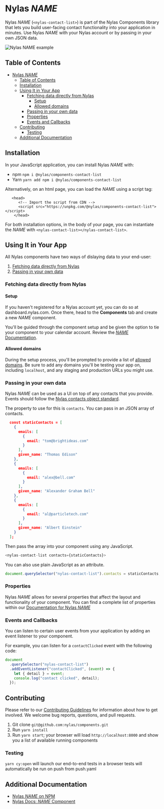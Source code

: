 # Nylas $NAME$

Nylas $NAME$ (`<nylas-contact-list>`) is part of the Nylas Components library that lets you build user-facing contact functionality into your application in minutes. Use Nylas $NAME$ with your Nylas account or by passing in your own JSON data.

![Nylas $NAME$ example](https://nylas-static-assets.s3-us-west-2.amazonaws.com/public-documentation/contact_list_gif.gif)

## Table of Contents

- [Nylas $NAME$](#nylas-name)
  - [Table of Contents](#table-of-contents)
  - [Installation](#installation)
  - [Using It in Your App](#using-it-in-your-app)
    - [Fetching data directly from Nylas](#fetching-data-directly-from-nylas)
      - [Setup](#setup)
      - [Allowed domains](#allowed-domains)
    - [Passing in your own data](#passing-in-your-own-data)
    - [Properties](#properties)
    - [Events and Callbacks](#events-and-callbacks)
  - [Contributing](#contributing)
    - [Testing](#testing)
  - [Additional Documentation](#additional-documentation)

## Installation

In your JavaScript application, you can install Nylas $NAME$ with:

- npm `npm i @nylas/components-contact-list`
- Yarn `yarn add npm i @nylas/components-contact-list`

Alternatively, on an html page, you can load the $NAME$ using a script tag:

```
   <head>
      <!-- Import the script from CDN -->
      <script src="https://unpkg.com/@nylas/components-contact-list"></script>
    </head>
```

For both installation options, in the body of your page, you can instantiate the $NAME$ with `<nylas-contact-list></nylas-contact-list>`.

## Using It in Your App

All Nylas components have two ways of dislaying data to your end-user:

1. [Fetching data directly from Nylas](#fetching-data-directly-from-nylas)
2. [Passing in your own data](#passing-in-your-own-data)

### Fetching data directly from Nylas

#### Setup

If you haven't registered for a Nylas account yet, you can do so at dashboard.nylas.com. Once there, head to the **Components** tab and create a new $NAME$ component.

You'll be guided through the component setup and be given the option to tie your component to your calendar account. Review the [$NAME$ Documentation](https://developer.nylas.com/docs/user-experience/components/contact-list-component/).

#### Allowed domains

During the setup process, you'll be prompted to provide a list of [allowed domains](https://developer.nylas.com/docs/user-experience/components/contact-list-component/#allowed-domains). Be sure to add any domains you'll be testing your app on, including `localhost`, and any staging and production URLs you might use.

### Passing in your own data

Nylas $NAME$ can be used as a UI on top of any contacts that you provide. Events should follow the [Nylas contacts object standard](https://developer.nylas.com/docs/api/#tag--Contacts--contact-object).

The property to use for this is `contacts`. You can pass in an JSON array of contacts.

```json
  const staticContacts = [
    {
      emails: [
        {
          email: "tom@brightideas.com"
        }
      ],
      given_name: "Thomas Edison"
    },
    {
      emails: [
        {
          email: "alex@bell.com"
        }
      ],
      given_name: "Alexander Graham Bell"
    },
    {
      emails: [
        {
          email: "al@particletech.com"
        }
      ],
      given_name: "Albert Einstein"
    }
  ];
```

Then pass the array into your component using any JavaScript.

```js
<nylas-contact-list contacts={staticContacts}>
```

You can also use plain JavaScript as an attribute.

```js
document.querySelector("nylas-contact-list").contacts = staticContacts;
```

### Properties

Nylas $NAME$ allows for several properties that affect the layout and functionality of your component. You can find a complete list of properties within our [Documentation for Nylas $NAME$](https://developer.nylas.com/docs/user-experience/components/contact-list-component/#customization)

### Events and Callbacks

You can listen to certain user events from your application by adding an event listener to your component.

For example, you can listen for a `contactClicked` event with the following code:

```js
document
  .querySelector("nylas-contact-list")
  .addEventListener("contactClicked", (event) => {
    let { detail } = event;
    console.log("contact clicked", detail);
  });
```

## Contributing

Please refer to our [Contributing Guidelines](CONTRIBUTING.md) for information about how to get involved. We welcome bug reports, questions, and pull requests.

1. Git clone `git@github.com:nylas/components.git`
2. Run `yarn install`
3. Run `yarn start`; your browser will load `http://localhost:8000` and show you a list of available running components

### Testing

`yarn cy:open` will launch our end-to-end tests in a browser
tests will automatically be run on push from push.yaml

## Additional Documentation

- [Nylas $NAME$ on NPM](https://www.npmjs.com/package/@nylas/components-contact-list)
- [Nylas Docs: $NAME$ Component](https://developer.nylas.com/docs/user-experience/components/contact-list-component/)

